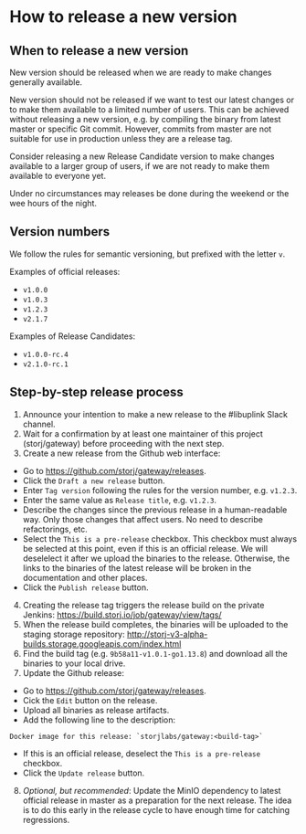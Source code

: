 # How to release a new version

## When to release a new version

New version should be released when we are ready to make changes generally available.

New version should not be released if we want to test our latest changes or to make them available to a limited number of users. This can be achieved without releasing a new version, e.g. by compiling the binary from latest master or specific Git commit. However, commits from master are not suitable for use in production unless they are a release tag.

Consider releasing a new Release Candidate version to make changes available to a larger group of users, if we are not ready to make them available to everyone yet.

Under no circumstances may releases be done during the weekend or the wee hours of the night.

## Version numbers

We follow the rules for semantic versioning, but prefixed with the letter `v`.

Examples of official releases:
- `v1.0.0`
- `v1.0.3`
- `v1.2.3`
- `v2.1.7`

Examples of Release Candidates:
- `v1.0.0-rc.4`
- `v2.1.0-rc.1`

## Step-by-step release process
1. Announce your intention to make a new release to the #libuplink Slack channel.
2. Wait for a confirmation by at least one maintainer of this project (storj/gateway) before proceeding with the next step.
3. Create a new release from the Github web interface:
  - Go to https://github.com/storj/gateway/releases.
  - Click the `Draft a new release` button.
  - Enter `Tag version` following the rules for the version number, e.g. `v1.2.3`.
  - Enter the same value as `Release title`, e.g. `v1.2.3`.
  - Describe the changes since the previous release in a human-readable way. Only those changes that affect users. No need to describe refactorings, etc.
  - Select the `This is a pre-release` checkbox. This checkbox must always be selected at this point, even if this is an official release. We will deselelect it after we upload the binaries to the release. Otherwise, the links to the binaries of the latest release will be broken in the documentation and other places.
  - Click the `Publish release` button.
4. Creating the release tag triggers the release build on the private Jenkins: https://build.storj.io/job/gateway/view/tags/
5. When the release build completes, the binaries will be uploaded to the staging storage repository: http://storj-v3-alpha-builds.storage.googleapis.com/index.html
6. Find the build tag (e.g. `9b58a11-v1.0.1-go1.13.8`) and download all the binaries to your local drive.
7. Update the Github release:
  - Go to https://github.com/storj/gateway/releases.
  - Cick the `Edit` button on the release.
  - Upload all binaries as release artifacts.
  - Add the following line to the description: 
```
Docker image for this release: `storjlabs/gateway:<build-tag>`
```
  - If this is an official release, deselect the `This is a pre-release` checkbox.
  - Click the `Update release` button.
8. _Optional, but recommended_: Update the MinIO dependency to latest official release in master as a preparation for the next release. The idea is to do this early in the release cycle to have enough time for catching regressions.
  
